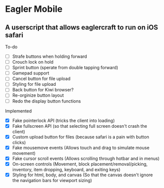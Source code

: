 # Eagler Mobile

## A userscript that allows eaglercraft to run on iOS safari
To-do
- [ ] Strafe buttons when holding forward
- [ ] Crouch lock on hold
- [ ] Sprint button (sperate from double tapping forward)
- [ ] Gamepad support
- [ ] Cancel button for file upload
- [ ] Styling for file upload
- [ ] Back button for Kiwi browser?
- [ ] Re-orginize button layout
- [ ] Redo the display button functions
 
Implemented

- [x] Fake pointerlock API (tricks the client into loading)
- [x] Fake fullscreen API (so that selecting full screen doesn't crash the client)
- [x] Custom upload button for files (because safari is a pain with button clicks)
- [x] Fake mousemove events (Allows touch and drag to simulate mouse movement)
- [x] Fake cursor scroll events (Allows scrolling through hotbar and in menus)
- [x] On-screen controls (Movement, block placement/removal/picking, inventory, item dropping, keyboard, and exiting keys)
- [x] Styling for html, body, and canvas (So that the canvas doesn't ignore the navigation bars for viewport sizing)

